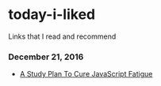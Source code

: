 # today-i-liked
Links that I read and recommend

### December 21, 2016
- [A Study Plan To Cure JavaScript Fatigue](https://medium.freecodecamp.com/a-study-plan-to-cure-javascript-fatigue-8ad3a54f2eb1#.i7x3x2qkm) 
